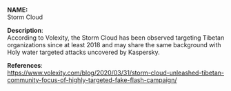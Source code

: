 **NAME:**  
Storm Cloud
 

**Description**:   
According to Volexity, the Storm Cloud has been observed targeting Tibetan organizations since at least 2018 and may share the same background with Holy water targeted attacks uncovered by Kaspersky.

  
**References**:  
https://www.volexity.com/blog/2020/03/31/storm-cloud-unleashed-tibetan-community-focus-of-highly-targeted-fake-flash-campaign/